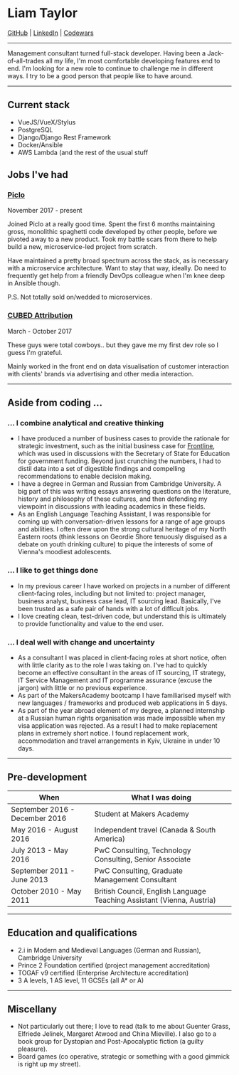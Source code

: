 # Liam Taylor

[GitHub](https://github.com/liamtlr) | [LinkedIn](https://uk.linkedin.com/in/liamtayloruk) | [Codewars](https://www.codewars.com/users/wirsindpapst)

---

Management consultant turned full-stack developer. Having been a Jack-of-all-trades all my life, I'm most comfortable developing features end to end. I'm looking for a new role to continue to challenge me in different ways. I try to be a good person that people like to have around.

---

## Current stack

* VueJS/VueX/Stylus
* PostgreSQL
* Django/Django Rest Framework
* Docker/Ansible
* AWS Lambda (and the rest of the usual stuff

## Jobs I've had ##

### [Piclo](http://piclo.energy)

November 2017 - present

Joined Piclo at a really good time. Spent the first 6 months maintaining gross, monolithic spaghetti code developed by other people, before we pivoted away to a new product. Took my battle scars from there to help build a new, microservice-led project from scratch.

Have maintained a pretty broad spectrum across the stack, as is necessary with a microservice architecture. Want to stay that way, ideally. Do need to frequently get help from a friendly DevOps colleague when I'm knee deep in Ansible though.

P.S. Not totally sold on/wedded to microservices.

### [CUBED Attribution](http://cubed.ai)

March - October 2017

These guys were total cowboys.. but they gave me my first dev role so I guess I'm grateful.

Mainly worked in the front end on data visualisation of customer interaction with clients' brands via advertising and other media interaction.

---

## Aside from coding ... ##

### ... I combine analytical and creative thinking ###

 -  I have produced a number of business cases to provide the rationale for strategic investment, such as the initial business case for [Frontline](http://www.thefrontline.org.uk/), which was used in discussions with the Secretary of State for Education for government funding. Beyond just crunching the numbers, I had to distil data into a set of digestible findings and compelling recommendations to enable decision making.
 -  I have a degree in German and Russian from Cambridge University. A big part of this was writing essays answering questions on the literature, history and philosophy of these cultures, and then defending my viewpoint in discussions with leading academics in these fields.
 - As an English Language Teaching Assistant, I was responsible for coming up with conversation-driven lessons for a range of age groups and abilities. I often drew upon the strong cultural heritage of my North Eastern roots (think lessons on Geordie Shore tenuously disguised as a debate on youth drinking culture) to pique the interests of some of Vienna's moodiest adolescents.

### ... I like to get things done ###

-  In my previous career I have worked on projects in a number of different client-facing roles, including but not limited to: project manager, business analyst, business case lead, IT sourcing lead. Basically, I've been trusted as a safe pair of hands with a lot of difficult jobs.
-  I love creating clean, test-driven code, but understand this is ultimately to provide functionality and value to the end user.

### ... I deal well with change and uncertainty ###

 -  As a consultant I was placed in client-facing roles at short notice, often with little clarity as to the role I was taking on. I've had to quickly become an effective consultant in the areas of IT sourcing, IT strategy, IT Service Management and IT programme assurance (excuse the jargon) with little or no previous experience.
 -  As part of the MakersAcademy bootcamp I have familiarised myself with new languages / frameworks and produced web applications in 5 days.
 -  As part of the year abroad element of my degree, a planned internship at a Russian human rights organisation was made impossible when my visa application was rejected. As a result I had to make replacement plans in extremely short notice. I found replacement work, accommodation and travel arrangements in Kyiv, Ukraine in under 10 days.

 ---

## Pre-development

|When|What I was doing|
|---|---|
|September 2016 - December 2016| Student at Makers Academy|
|May 2016 - August 2016| Independent travel (Canada & South America)|
|July 2013 - May 2016| PwC Consulting, Technology Consulting, Senior Associate
|September 2011 - June 2013 | PwC Consulting, Graduate Management Consultant|
|October 2010 - May 2011 | British Council, English Language Teaching Assistant (Vienna, Austria)|

---

## Education and qualifications ##

 - 2.i in Modern and Medieval Languages (German and Russian), Cambridge University
 - Prince 2 Foundation certified (project management accreditation)
 - TOGAF v9 certified (Enterprise Architecture accreditation)
 - 3 A levels, 1 AS level, 11 GCSEs (all A* or A)

---

## Miscellany

 -  Not particularly out there; I love to read (talk to me about Guenter Grass, Elfriede Jelinek, Margaret Atwood and China Mieville). I also go to a book group for Dystopian and Post-Apocalyptic fiction (a guilty pleasure).
 -  Board games (co operative, strategic or something with a good gimmick is right up my street).
